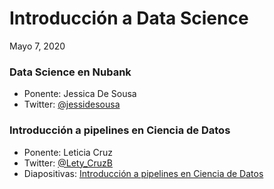 # Introducción a Data Science
Mayo 7, 2020

### Data Science en Nubank
* Ponente: Jessica De Sousa
* Twitter: [@jessidesousa](https://twitter.com/Jessidesousa)

### Introducción a pipelines en Ciencia de Datos
* Ponente: Leticia Cruz
* Twitter: [@Lety_CruzB](https://twitter.com/Lety_CruzB)
* Diapositivas: [Introducción a pipelines en Ciencia de Datos](https://docs.google.com/presentation/d/1-ku7xTKt6q1aXPLyzQDcJ_MCILY0R1CxJgC2SSiuTrI/edit?usp=sharing)
